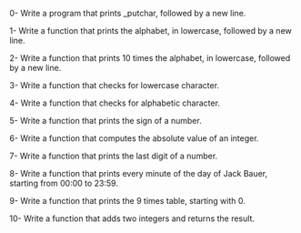 0- Write a program that prints _putchar, followed by a new line.

1- Write a function that prints the alphabet, in lowercase, followed by a new line.

2- Write a function that prints 10 times the alphabet, in lowercase, followed by a new line.

3- Write a function that checks for lowercase character.

4- Write a function that checks for alphabetic character.

5- Write a function that prints the sign of a number.

6- Write a function that computes the absolute value of an integer.

7- Write a function that prints the last digit of a number.

8- Write a function that prints every minute of the day of Jack Bauer, starting from 00:00 to 23:59.

9- Write a function that prints the 9 times table, starting with 0.

10- Write a function that adds two integers and returns the result.
